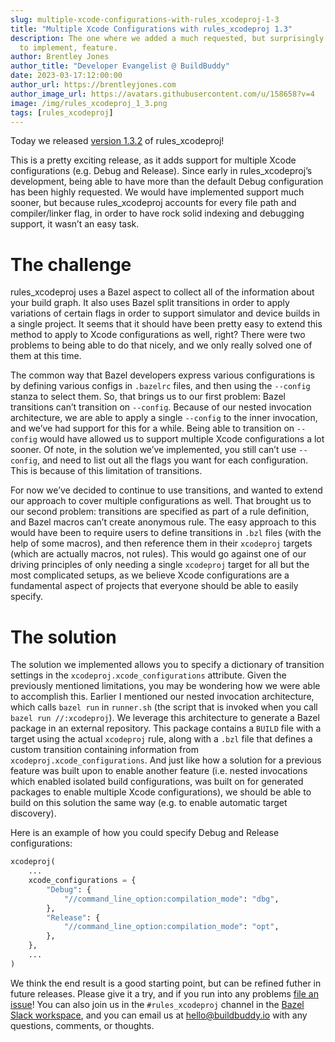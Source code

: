 ```yaml
---
slug: multiple-xcode-configurations-with-rules_xcodeproj-1-3
title: "Multiple Xcode Configurations with rules_xcodeproj 1.3"
description: The one where we added a much requested, but surprisingly difficult
  to implement, feature.
author: Brentley Jones
author_title: "Developer Evangelist @ BuildBuddy"
date: 2023-03-17:12:00:00
author_url: https://brentleyjones.com
author_image_url: https://avatars.githubusercontent.com/u/158658?v=4
image: /img/rules_xcodeproj_1_3.png
tags: [rules_xcodeproj]
---
```


Today we released [version 1.3.2][version-1.3] of rules_xcodeproj!

This is a pretty exciting release, as it adds support for multiple Xcode
configurations (e.g. Debug and Release). Since early in rules_xcodeproj’s
development, being able to have more than the default Debug configuration has
been highly requested. We would have implemented support much sooner, but
because rules_xcodeproj accounts for every file path and compiler/linker flag,
in order to have rock solid indexing and debugging support, it wasn’t an easy
task.

[version-1.3]: https://github.com/buildbuddy-io/rules_xcodeproj/releases/tag/1.3.2

<!-- truncate -->

# The challenge

rules_xcodeproj uses a Bazel aspect to collect all of the information about your
build graph. It also uses Bazel split transitions in order to apply variations
of certain flags in order to support simulator and device builds in a single
project. It seems that it should have been pretty easy to extend this method to
apply to Xcode configurations as well, right? There were two problems to being
able to do that nicely, and we only really solved one of them at this time.

The common way that Bazel developers express various configurations is by
defining various configs in `.bazelrc` files, and then using the `--config`
stanza to select them. So, that brings us to our first problem: Bazel
transitions can’t transition on `--config`. Because of our nested invocation
architecture, we are able to apply a single `--config` to the inner invocation,
and we’ve had support for this for a while. Being able to transition on
`--config` would have allowed us to support multiple Xcode configurations a lot
sooner. Of note, in the solution we’ve implemented, you still can’t use
`--config`, and need to list out all the flags you want for each configuration.
This is because of this limitation of transitions.

For now we’ve decided to continue to use transitions, and wanted to extend our
approach to cover multiple configurations as well. That brought us to our second
problem: transitions are specified as part of a rule definition, and Bazel
macros can’t create anonymous rule. The easy approach to this would have been to
require users to define transitions in `.bzl` files (with the help of some
macros), and then reference them in their `xcodeproj` targets (which are
actually macros, not rules). This would go against one of our driving principles
of only needing a single `xcodeproj` target for all but the most complicated
setups, as we believe Xcode configurations are a fundamental aspect of projects
that everyone should be able to easily specify.

# The solution

The solution we implemented allows you to specify a dictionary of transition
settings in the `xcodeproj.xcode_configurations` attribute. Given the
previously mentioned limitations, you may be wondering how we were able to
accomplish this. Earlier I mentioned our nested invocation architecture, which
calls `bazel run` in `runner.sh` (the script that is invoked when you call
`bazel run //:xcodeproj`). We leverage this architecture to generate a Bazel
package in an external repository. This package contains a `BUILD` file with a
target using the actual `xcodeproj` rule, along with a `.bzl` file that defines
a custom transition containing information from
`xcodeproj.xcode_configurations`. And just like how a solution for a previous
feature was built upon to enable another feature (i.e. nested invocations which
enabled isolated build configurations, was built on for generated packages to
enable multiple Xcode configurations), we should be able to build on this
solution the same way (e.g. to enable automatic target discovery).

Here is an example of how you could specify Debug and Release configurations:

```python
xcodeproj(
    ...
    xcode_configurations = {
        "Debug": {
            "//command_line_option:compilation_mode": "dbg",
        },
        "Release": {
            "//command_line_option:compilation_mode": "opt",
        },
    },
    ...
)
```

We think the end result is a good starting point, but can be refined futher in
future releases. Please give it a try, and if you run into any problems
[file an issue][file-an-issue]! You can also join us in the `#rules_xcodeproj`
channel in the [Bazel Slack workspace][bazel-slack], and you can email us at
[hello@buildbuddy.io](mailto:hello@buildbuddy.io) with any questions, comments, or thoughts.

[bazel-slack]: https://slack.bazel.build/
[file-an-issue]: https://github.com/buildbuddy-io/rules_xcodeproj/issues/new/choose
[issues]: https://github.com/buildbuddy-io/rules_xcodeproj/issues
